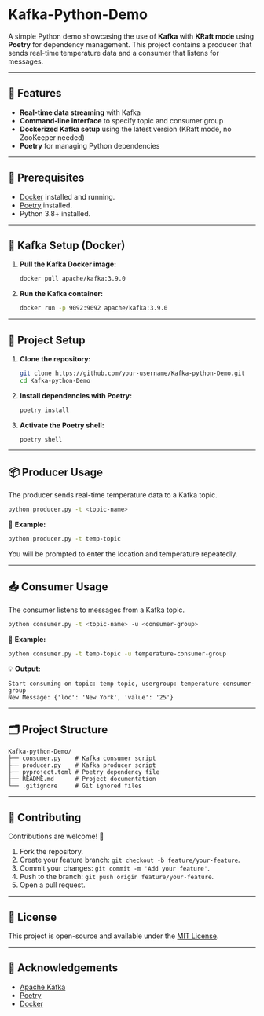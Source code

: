 # Kafka-Python-Demo

A simple Python demo showcasing the use of **Kafka** with **KRaft mode** using **Poetry** for dependency management. This project contains a producer that sends real-time temperature data and a consumer that listens for messages.

---

## 🚀 Features
- **Real-time data streaming** with Kafka
- **Command-line interface** to specify topic and consumer group
- **Dockerized Kafka setup** using the latest version (KRaft mode, no ZooKeeper needed)
- **Poetry** for managing Python dependencies

---

## 📝 Prerequisites
- [Docker](https://docs.docker.com/get-docker/) installed and running.
- [Poetry](https://python-poetry.org/docs/#installation) installed.
- Python 3.8+ installed.

---

## 🐋 Kafka Setup (Docker)
1. **Pull the Kafka Docker image:**
   ```bash
   docker pull apache/kafka:3.9.0
   ```
2. **Run the Kafka container:**
   ```bash
   docker run -p 9092:9092 apache/kafka:3.9.0
   ```
---

## 🧰 Project Setup
1. **Clone the repository:**
   ```bash
   git clone https://github.com/your-username/Kafka-python-Demo.git
   cd Kafka-python-Demo
   ```

2. **Install dependencies with Poetry:**
   ```bash
   poetry install
   ```

3. **Activate the Poetry shell:**
   ```bash
   poetry shell
   ```

---

## 📦 Producer Usage
The producer sends real-time temperature data to a Kafka topic.

```bash
python producer.py -t <topic-name>
```

🔔 **Example:**
```bash
python producer.py -t temp-topic
```
You will be prompted to enter the location and temperature repeatedly.

---

## 📥 Consumer Usage
The consumer listens to messages from a Kafka topic.

```bash
python consumer.py -t <topic-name> -u <consumer-group>
```

🔔 **Example:**
```bash
python consumer.py -t temp-topic -u temperature-consumer-group
```

💡 **Output:**
```
Start consuming on topic: temp-topic, usergroup: temperature-consumer-group
New Message: {'loc': 'New York', 'value': '25'}
```

---

## 🗂️ Project Structure
```
Kafka-python-Demo/
├── consumer.py    # Kafka consumer script
├── producer.py    # Kafka producer script
├── pyproject.toml # Poetry dependency file
├── README.md      # Project documentation
└── .gitignore     # Git ignored files
```

---

## 🤝 Contributing
Contributions are welcome! 🚀

1. Fork the repository.
2. Create your feature branch: `git checkout -b feature/your-feature`.
3. Commit your changes: `git commit -m 'Add your feature'`.
4. Push to the branch: `git push origin feature/your-feature`.
5. Open a pull request.

---

## 📄 License
This project is open-source and available under the [MIT License](LICENSE).

---

## 🙌 Acknowledgements
- [Apache Kafka](https://kafka.apache.org/)
- [Poetry](https://python-poetry.org/)
- [Docker](https://www.docker.com/)

